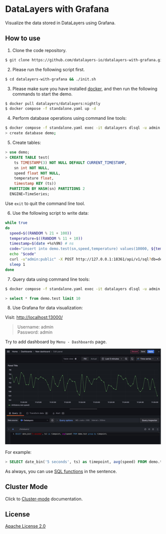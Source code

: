 # DataLayers with Grafana
Visualize the data stored in DataLayers using Grafana.

## How to use

1. Clone the code repository.

  ```bash
  $ git clone https://github.com/datalayers-io/datalayers-with-grafana.git
  ```
  
2. Please run the following script first.

``` bash
$ cd datalayers-with-grafana && ./init.sh
```

3. Please make sure you have installed [docker](https://www.docker.com/), and then run the following commands to start the demo.

``` bash
$ docker pull datalayers/datalayers:nightly
$ docker compose -f standalone.yaml up -d
```

4. Perform database operations using command line tools:

```bash
$ docker compose -f standalone.yaml exec -it datalayers dlsql -u admin -p public
> create database demo;
```

5. Create tables:

```sql
> use demo;
> CREATE TABLE test(
    ts TIMESTAMP(3) NOT NULL DEFAULT CURRENT_TIMESTAMP,
    sn int NOT NULL,
    speed float NOT NULL,
    temperature float,
    timestamp KEY (ts))
  PARTITION BY HASH(sn) PARTITIONS 2
  ENGINE=TimeSeries;
```
Use `exit` to quit the command line tool.

6. Use the following script to write data:

```bash
while true
do
  speed=$((RANDOM % 21 + 100))
  temperature=$((RANDOM % 11 + 10))
  timestamp=$(date +%s%9N) # ns
  code="insert into demo.test(sn,speed,temperature) values(10000, ${temperature}, ${speed})"
  echo "$code"
  curl -u"admin:public" -X POST http://127.0.0.1:18361/api/v1/sql?db=demo -H 'Content-Type: application/binary' -d "$code" -s -o /dev/null
  sleep 1
done
```

7. Query data using command line tools:

```bash
$ docker compose -f standalone.yaml exec -it datalayers dlsql -u admin -p public
```

```sql
> select * from demo.test limit 10
```

8. Use Grafana for data visualization:

Visit: [http://localhost:13000/](http://localhost:13000/)

> Username: admin <br> Password: admin


Try to add dashboard by `Menu - Dashboards` page.

![add dashboard](./static/images/dashboard.jpg)

For example:

```sql
> SELECT date_bin('5 seconds', ts) as timepoint, avg(speed) FROM demo.test group by timepoint;
```
As always, you can use [SQL functions](https://docs.datalayers.cn/datalayers/latest/sql-reference/sql-functions.html) in the sentence.

## Cluster Mode
Click to [Cluster-mode](./README_CLUSTER.md) documentation.

## License

[Apache License 2.0](./LICENSE)

